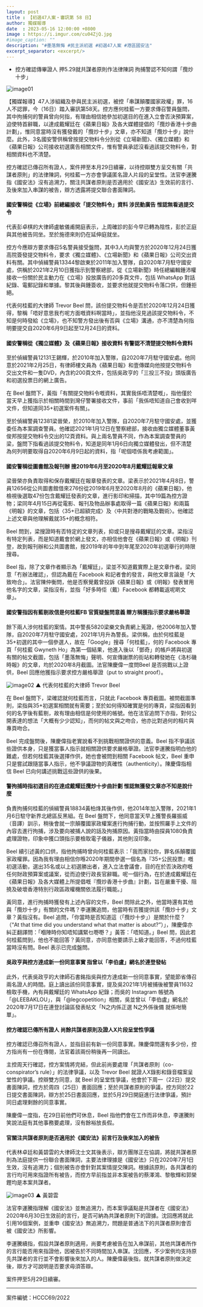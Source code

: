```yaml
---
layout: post
title : 【初選47人案・審訊第 58 日】
author: 獨媒報導
date  : 2023-05-16 12:00:00 +0800
image : https://i.imgur.com/cu04ZjQ.jpg
#image_caption: ""
description: "#墨落無悔 #民主派初選 #初選47人案 #港區國安法"
excerpt_separator: <excerpt/>
---
```


- 控方確認傳畢證人 押5.29就共謀者原則作法律陳詞 拘捕警認不知何謂「攬炒十步」

<excerpt/>

![image01](https://i.imgur.com/C7z2xlD.png)

【獨媒報導】47人涉組織及參與民主派初選，被控「串謀顛覆國家政權」罪，16人不認罪，今（16日）踏入審訊第58天。控方應何桂藍一方要求傳召警員盤問，其中拘捕何的警員曾向何指，有理由相信她參加初選目的在進入立會否決預算案，迫使特首辭職，以達成戴耀廷在《蘋果日報》及各大媒體提倡的「攬炒香港十步曲計劃」，惟同意當時沒有獲發戴的「攬炒十步」文章，亦不知道「攬炒十步」說什麼。此外，3名國安警供稱曾按提交物料令分別從《立場新聞》、《獨立媒體》和《蘋果日報》公司接收初選廣告相關文件，惟有警員承認沒看過該提交物料令，對相關資料也不清楚。

控方確認已傳召所有證人，案件押至本月29日續審，以待控辯雙方呈交有關「共謀者原則」的法律陳詞，何桂藍一方亦會爭議匿名證人片段的呈堂性。法官李運騰指《國安法》沒有追溯力，關注共謀者原則是否適用於《國安法》生效前的言行、及後來加入串謀的被告，辯方透露將提交聯合書面陳詞。

#### 國安警稱從《立場》前總編接收「提交物料令」資料 涉民動廣告 惟認無看過提交令

代表彭卓棋的大律師盧敏儀甫開庭表示，上周確診的彭今早已轉為陰性，彭於正庭與其他被告同坐。至於施德來則仍在延伸庭就坐。

控方今應辯方要求傳召5名警員接受盤問，其中3人均與警方於2020年12月24日獲高院簽發提交物料令，要求《獨立媒體》、《立場新聞》和《蘋果日報》公司交出資料有關。其中偵緝警員13344黎啟東於2011年加入警隊，自2020年7月駐守國安處，供稱於2021年2月10日獲指示到警察總部，從《立場新聞》時任總編輯鍾沛權接收一份關於民主動力在《立場》投放廣告的20多頁文件，包括 WhatsApp 對話紀錄、電郵記錄和單據。黎其後與鍾簽收，並要求他就提交物料令落口供，但鍾拒絕。

代表何桂藍的大律師 Trevor Beel 問，該份提交物料令是否於2020年12月24日獲得，黎稱「唔好意思我冇呢方面嘅資料啊當時」，並指他沒見過該提交物料令，不知是何時發給《立場》，也不知警方發出後有否與《立場》溝通，亦不清楚為何指明要提交自2020年6月9日起至12月24日的資料。

#### 國安警稱從《獨立媒體》及《蘋果日報》接收資料 有警認不清楚提交物料令資料

至於偵緝警員12131王錫輝，於2010年加入警隊，自2020年7月駐守國安處。他同意於2021年2月25日，有律師樓文員為《蘋果日報》和壹傳媒向他按提交物料令交出文件和一隻DVD，內含約200頁文件，包括吳政亨的「三投三不投」頭版廣告和初選投票日的網上廣告。

在 Beel 盤問下，黃指「有關提交物料令嘅資料，其實我係唔清楚嘅」，指他僅於當天早上獲指示於相關時間到灣仔警署接收文件，事前「我係唔知道自己會收到咩文件，但知道同35+初選案件有關」。

至於偵緝警員12381梁晉榮，於2010年加入警隊，自2020年7月駐守國安處，並獲委任為本案調查警員。他確認2021年1月12日在警察總部，接收由獨立媒體董事黃俊邦按提交物料令交出的12頁資料。與上兩名警員不同，作為本案調查警員的梁，盤問下指看過該提交物料令，知道是同年1月6日向獨立媒體發出，但不清楚為何列明要取得自2020年6月9日起的資料，指「呢個唔係我考慮範圍」。

#### 國安警稱從圖書館及報刊辦 搜2019年6月至2020年8月戴耀廷報章文章

梁晉榮亦負責取得和保存戴耀廷在報章發表的文章。梁表示於2021年4月8日，警員12656從公共圖書館借來276份從2019年6月至2020年8月的《蘋果日報》，他檢視後選取47份包含戴耀廷發表的文章，進行影印和掃描，其中19篇為控方證物；梁同年4月15日再從電影、報刊及物品辦事處取得一篇《蘋果日報》和兩篇《明報》的文章，包括〈35+已超額完成〉及〈中共對港的戰略及戰術〉。他確認上述文章與他理解戴就35+的概念相符。

Beel 問到，梁搜證時有否特定的文章列表，抑或只是搜尋戴耀廷的文章。梁指沒有特定列表，而是知道戴會於網上發文，亦相信他會在《蘋果日報》或《明報》刊登，故到報刊辦和公共圖書館，按2019年的年中到年尾至2020年初選舉行的時限搜尋。

Beel 指，除了文章作者顯示為「戴耀廷」，梁並不知道戴實際上是文章作者。梁同意「冇辦法確認」，但認為戴在 Facebook 和記者會的發言，與他文章言論是「大致吻合」。法官陳仲衡問，他是否察覺戴曾投訴《蘋果日報》或《明報》發表冒用他名字的文章，梁指沒有，並指「好多時佢（戴）Facebook 都轉載返呢啲文章」。

#### 國安警指因有藍剔故信是何桂藍FB 官質疑盤問意義 辯方稱獲指示要求嚴格舉證

餘下兩人涉何桂藍的案情。其中警長5820梁樂文負責網上蒐證，他2006年加入警隊，自2020年7月駐守國安處，2021年1月升為警長。梁供稱，由於何桂藍是35+初選的其中一個參選人，故在「Google」搜尋「何桂藍」，何的 Facebook 專頁「何桂藍 Gwyneth Ho」為第一個結果，他進入後以「鄧奇」的帳戶將與初選有關的帖文截圖，包括「墨落無悔」聲明、何宣傳謝票的街站和轉發她在《洛杉磯時報》的文章，均於2020年8月截圖。法官陳慶偉一度問Beel 是否挑戰以上證供，Beel 回應他獲指示要求控方嚴格舉證（put to straight proof）。

![image02](https://i.imgur.com/pehdy7K.png)
▲ 代表何桂藍的大律師 Trevor Beel

在 Beel 盤問下，梁確認就何桂藍而言，只就此 Facebook 專頁截圖。被問截圖準則，梁指與35+初選案相關就有需要；至於如何得知確實是何的專頁，梁指因看到何的名字後有藍剔，故有理由相信是何使用的帳號。他在法官追問下亦指，對何公開表達的想法「大概有少少認知」，而何的帖文與之吻合，他亦比對過何的相片與專頁吻合。

Beel 完成盤問後，陳慶偉指老實說看不到挑戰相關證供的意義。Beel 指不爭議該些證供本身，只是獲當事人指示就相關證供要求嚴格舉證。法官李運騰指明白他的難處，但若何桂藍其後選擇作供，她也會被問到相關 Facebook 帖文，Beel 重申只是嘗試跟隨當事人指示，他不爭議證物的真確性（authenticity）。陳慶偉指相信 Beel 已向何講述挑戰這些證供的後果。

#### 警拘捕時指初選目的在達成戴耀廷攬炒十步曲計劃 惟認無獲發文章亦不知是說什麼

負責拘捕何桂藍的偵緝警員18834黃柏烽其後作供，他2014年加入警隊，2021年1月6日駐守新界北總區反黑組。在 Beel 盤問下，他同意當天早上獲警長羅振威（音譯）訓示，稍後會就一宗顛覆國家政權案進行拘捕行動，並按照羅手上文件的內容去進行拘捕，涉及要向被捕人說的話及拘捕原因。黃指當時由探員1080負責處理證物，印象中獲口頭指示要檢取電子儀器，其他則沒印象。

Beel 續引述黃的口供，指他拘捕時曾向何桂藍表示：「我而家拉你，罪名係顛覆國家政權罪。因為我有理由相信你喺2020年期間參選一個名為『35+公民投票』嘅初選活動，選出35名或以上初選勝出者，進入立法會議會，目的在於否決政府嘅任何財政預算案或議案，從而迫使行政長官辭職。呢一個行為，在於達成戴耀廷在《蘋果日報》及各大媒體上所提倡嘅『攬炒香港十步曲』計劃，旨在嚴重干擾、阻撓及破壞香港特別行政區政權機關依法履行職能。」

黃同意，進行拘捕時獲發有上述內容的文件，Beel 問除此之外，他當時還有其他與「攬炒十步」有關的文件嗎？李運騰追問，他當時有否獲提供該「攬炒十步」文章？黃指沒有。Beel 追問，「你當時是否知道這（「攬炒十步」）是關於什麼？（“At that time did you understand what that matter is about?”）」，陳慶偉亦糾正翻譯問：「嗰陣時你知唔知講緊乜嘢嘢？」黃答：「唔知道。」Beel 問，因此若何桂藍問到，他也不能回答？黃同意，亦同意他要請示上級才能回答，不過何桂藍當時沒有問。Beel 表示已完成盤問。

#### 吳政亨與控方達成新一份同意事實 指曾以「李伯盧」網名於連登發帖

此外，代表吳政亨的大律師石書銘指吳與控方達成新一份同意事實，望能節省傳召兩名證人的時間。庭上讀出該份同意事實，提及吳2021年1月被捕後被警員11632檢取手機，內有與戴耀廷的 WhatsApp 紀錄；而吳的 Instagram 帳號為「@LEEBAKLOU」，與「@legcopetition」相關，吳並曾以「李伯盧」網名於2020年7月17日在連登討論區發表帖文「N之内係正選 N之外係後備 就係咁簡單」。

#### 控方確認已傳所有證人 尚餘共謀者原則及證人X片段呈堂性爭議

控方確認已傳召所有證人，並指目前有新一份同意事實。陳慶偉問還有多少份，控方指尚有一份在傳閱，法官着該兩份稍後再一同讀出。

主控周天行確認，控方案情將完結，但此前尚要處理「共謀者原則（co-conspirator’s rule）」的法律爭議，以及 Trevor Beel 就證人X錄影和錄音檔案呈堂性的爭議。控辯雙方同意，就 Beel 的呈堂性爭議，他會於下周一（22日）提交書面陳詞，控方於周四（25日）書面回應；至於共謀者原則的爭議，控方同於22日提交書面陳詞，辯方於25日書面回應，並於5月29日開庭進行法律爭議，預計同日處理剩餘的同意事實。

陳慶偉一度指，在29日前他們可休息，Beel 指他們會在工作而非休息，李運騰則笑說法庭有其他事務要處理，沒有餘裕放長假。

#### 官關注共謀者原則是否適用於《國安法》前言行及後來加入的被告

代表林卓廷和黃碧雲的大律師沈士文其後表示，辯方團隊正在協調，將就共謀者原則為法庭提供一份聯合書面陳詞，主要法律理據是《國安法》只在2020年7月1日生效，沒有追溯力；個別被告亦會針對其案情提交陳詞。根據該原則，各共謀者的言行均可用來指證所有被告，而控方早前指並非本案被告的蔡澤鴻、黎敬輝和郭榮鏗均是本案共謀者。

![image03](https://i.imgur.com/b2e6Kfm.png)
▲ 黃碧雲

法官李運騰指理解《國安法》並無追溯力，而本案爭議點是共謀者在《國安法》2020年6月30日生效前的言行，是否可納為共謀者原則下的證據。沈回應將就此引用16個案例，並重申《國安法》無追溯力，問題是普通法下的共謀者原則會否被《國安法》所影響。

李運騰續指，假設共謀者原則適用，尚要考慮被告在加入串謀前，其他共謀者所作的言行能否用來指證他，因被告於不同時間加入串謀。沈回應，不少案例均支持原先共謀者的言行並不會影響後來加入的人。陳慶偉最後指，就共謀者原則做決定後，辯方才可說明是否要求毋須答辯。

案件押至5月29日續審。

---

案件編號：HCCC69/2022
